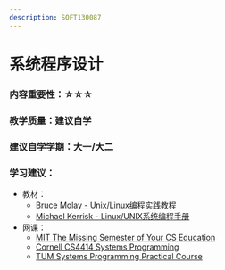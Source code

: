 ```yaml
---
description: SOFT130087
---
```


# 系统程序设计

### 内容重要性：☆☆☆

### 教学质量：建议自学

### 建议自学学期：大一/大二

### 学习建议：

* 教材：
  * [Bruce Molay - Unix/Linux编程实践教程](https://book.douban.com/subject/1219329/)
  * [Michael Kerrisk - Linux/UNIX系统编程手册](https://book.douban.com/subject/25809330/)
* 网课：
  * [MIT The Missing Semester of Your CS Education](https://csdiy.wiki/%E7%BC%96%E7%A8%8B%E5%85%A5%E9%97%A8/MIT-Missing-Semester/)
  * [Cornell CS4414 Systems Programming](https://www.cs.cornell.edu/courses/cs4414/2023sp/)
  * [TUM Systems Programming Practical Course](https://github.com/ls1-sys-prog-course/docs?tab=readme-ov-file)
